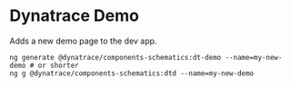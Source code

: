# Dynatrace Demo

Adds a new demo page to the dev app.

```
ng generate @dynatrace/components-schematics:dt-demo --name=my-new-demo # or shorter
ng g @dynatrace/components-schematics:dtd --name=my-new-demo
```
